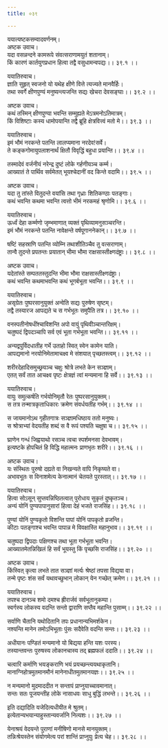 ```yaml
---
title: ०३९

---
```

ययात्यष्टकसम्वादवर्णनम्।  
अष्टक उवाच।  
यदा वसन्नन्दने कामरूपे संवत्सराणामयुतं शतानाम्।  
किं कारणं कार्तयुगप्रधान हित्वा तद्वै वसुधामन्वपद्यः।। ३९.१ ।।  
  
ययातिरुवाच।  
ज्ञाति सुहृत् स्वजनो यो यथेह क्षीणे वित्ते त्यज्यते मानवैर्हिः।  
तथा स्वर्गे क्षीणपुण्यं मनुष्यन्त्यजन्ति सद्यः खेचरा देवसङ्घाः।। ३९.२ ।।  
  
अष्टक उवाच।  
कथं तस्मिन् क्षीणपुण्या भवन्ति सम्मुह्यते मेऽत्रमनोऽतिमात्रम्।  
किं विशिष्टाः कस्य धामोपयान्ति तद्वै ब्रूहि क्षेत्रवित्त्वं मतो मे।। ३९.३ ।।  
  
ययातिरुवाच।  
इमं भौमं नरकन्ते पतन्ति लालप्यमाना नरदेव!सर्वे।  
ते कङ्कगोमायुपलाशनार्थं क्षितौ विवृद्धिं बहुधा प्रयान्ति।। ३९.४ ।।  
  
तस्मादेवं वर्जनीयं नरेन्द्र दुष्टं लोके गर्हणीयञ्च कर्म्म।  
आख्यातं ते पार्थिव सर्वमेतत् भूयश्चेदानीं वद किन्ते वदामि।। ३९.५ ।।  
  
अष्टक उवाच।  
यदा तु तांस्ते वितुदन्ते वयांसि तथा गृध्राः शितिकण्ठाः पतङ्गाः।  
कथं भवन्ति कथमा भवन्ति त्वत्तो भीमं नरकमहं श्रृणोमि।। ३९.६ ।।  
  
ययातिरुवाच।  
ऊर्ध्वं देहा कर्म्मणो जृम्भमाणात् व्यक्तं पृथिव्यामनुसञ्चरन्ति।  
इमं भौमं नरकन्ते पतन्ति नावेक्षन्ते वर्षपूगाननेकान्।। ३९.७ ।।  
  
षष्टिं सहस्राणि पतन्ति व्योम्नि तथाशीतिञ्चैव तु वत्सराणाम्।  
तान्वै तुदन्ते प्रपतन्तः प्रयातान् भीमा भौमा राक्षसास्तीक्ष्णदंष्ट्राः।। ३९.८ ।।  
  
अष्टक उवाच।  
यदेतांस्ते सम्पततस्तुदन्ति भीमा भौमा राक्षसास्तीक्ष्णदंष्ट्राः।  
कथं भवन्ति कथमाभवन्ति कथं भूगर्बभूता भवन्ति।। ३९.९ ।।  
  
ययातिरुवाच।  
असृग्रेतः पुष्परसानुयुक्तं अन्वेति सद्यः पुरुषेण सृष्टम्।  
तद्वै तस्यारज आपद्यते च स गर्भभूतः समुपैति तत्र।। ३९.१० ।।  
  
वनस्पतीनोषधींश्चाविशन्ति अपो वायुं पृथिवीञ्चान्तरिक्षम्।  
चतुष्पदं द्विपदञ्चापि सर्व एवं भूता गर्भभूता भवन्ति।। ३९.११ ।।  
  
अन्यद्वपुर्विदधातीह गर्भे उताहो स्वित् स्वेन कामेन याति।  
आपद्यमानो नरयोनिमेतामाचक्ष्व मे संशयात् पृच्छतस्त्वम्।। ३९.१२ ।।  
  
शरीरदेहादिसमुच्छ्रयञ्च चक्षुः श्रोत्रे लभते केन सञ्ज्ञाम्।  
एतत् सर्वं तात आचक्ष्व पृष्टः क्षेत्रज्ञं त्वां मन्यमाना हि सर्वे।। ३९.१३ ।।  
  
ययातिरुवाच।  
वायुः समुत्कर्षति गर्भयोनिमृतौ रेतः पुष्परसानुयुक्तम्।  
स तत्र तन्मात्रकृताधिकारः क्रमेण संवर्धयतीह गर्भम्।। ३९.१४ ।।  
  
स जायमानोऽथ गृहीतगात्रः सञ्ज्ञामधिष्ठाय ततो मनुष्यः।  
स श्रोत्राभ्यां वेदयतीह शब्दं स वै रूपं पश्यति चक्षुषा च।। ३९.१५ ।।  
  
घ्राणेन गन्धं जिह्वयाथो रसञ्च त्वचा स्पर्शमनसा देवभावम्।  
इत्यष्टके होपचितं हि विद्धि महात्मनः प्राणभृतः शरीरे।। ३९.१६ ।।  
  
अष्टक उवाच।  
यः संस्थितः पुरुषो दह्यते वा निखन्यते वापि निकृष्यते वा।  
अभावभूतः स विनाशमेत्य केनात्मानं चेतयते पुरस्तात्।। ३९.१७ ।।  
  
ययातिरुवाच।  
हित्वा सोऽसून् सुप्तवन्निष्ठितत्वात् पुरोधाय सुकृतं दुष्कृतञ्च।  
अन्यं योनिं पुण्यपापानुसारां हित्वा देहं भजते राजसिंह।। ३९.१८ ।।  
  
पुण्यां योनिं पुण्यकृतो विशन्ति पापां योनिं पापकृतो व्रजन्ति।  
कीटाः पतङ्गाश्च भवन्ति पापान्न मे विवक्षास्ति महानुभाव।। ३९.१९ ।।  
  
चतुष्पदा द्विपदाः पक्षिणश्च तथा भूता गर्भभूता भवन्ति।  
आख्यातमेतन्निखिलं हि सर्वं भूयस्तु किं पृच्छसि राजसिंह।। ३९.२० ।।  
  
अष्टक उवाच।  
किंस्वित् कृत्वा लभते तात सञ्ज्ञां मर्त्यः श्रेष्ठां तपसा विद्यया वा।  
तन्मे पृष्टः शंस सर्वं यथावच्छुभान् लोकान् येन गच्छेत् क्रमेण।। ३९.२१ ।।  
  
ययातिरुवाच।  
तपश्च दानञ्च शमो दमश्च ह्रीरार्जवं सर्वभूतानुकम्पा।  
स्वर्गस्य लोकस्य वदन्ति सन्तो द्वाराणि सप्तैव महान्ति पुसाम्म्।। ३९.२२ ।।  
  
सर्वाणि चैतानि यथोदितानि तपः प्रधानान्यभिमर्शकेन।  
नश्यन्ति मानेन तमोऽभिभूताः पुंसः सदैवेति वदन्ति सन्तः।। ३९.२३ ।।  
  
अधीयानः पण्डितं मन्यमानो यो बिद्यया हन्ति यशः परस्य।  
तस्यान्तवन्तः पुरुषस्य लोकानचास्य तद् ब्रह्मफलं ददाति।। ३९.२४ ।।  
  
चत्वारि कर्माणि भयङ्कराणि भयं प्रयच्छन्त्ययथाकृतानि।  
मानाग्निहोत्रमुतमानमौनं मानेनाधीतमुतमानयज्ञः।। ३९.२५ ।।  
  
न मन्यमानो मुदमाददीत न सन्तापं प्राप्नुयाच्चावमानात्।  
सन्तः सतः पूजयन्तीह लोके नासाधवः साधु बुद्धिं लभन्ते।। ३९.२६ ।।  
  
इति दद्यादिति यजेदित्यधीयीत मे श्रुतम्।  
इत्येतान्यभयान्याहुस्तान्यवर्जानि नित्यशः।। ३९.२७ ।।  
  
येनाश्रयं वेदयन्ते पुराणां मनीषिणो मानसे मानयुक्तम्।  
तन्निःश्रेयस्तेन संयोगमेत्य परां शान्तिं प्राप्नुयुः प्रेत्य चेह।। ३९.२८ ।।